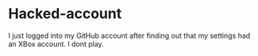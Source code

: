 # Hacked-account
I just logged into my GitHub account after finding out that my settings had an XBox account. I dont play.
